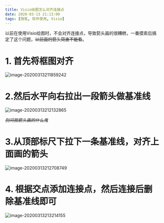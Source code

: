 ```yaml
---
title: Visio绘图怎么对齐连接点
date: 2020-03-13 21:13:00
tags: [随笔, 软件使用, Visio]
---
```


以前在使用Visio绘图时，不会对齐连接点，导致箭头画的很糟糕，一番摸索后搞定了这个问题，~~以前画的箭头简直不能看~~。  

<!--more-->

# 1. 首先将框图对齐

![image-20200313211859242](https://i.loli.net/2020/03/13/VRXTLy46IUbN1dh.png)

# 2.然后水平向右拉出一段箭头做基准线

![image-20200313212132865](https://i.loli.net/2020/03/13/IXHhcumSQgMLRre.png)

*~~别问我箭头画的什么鬼~~*

# 3.从顶部标尺下拉下一条基准线，对齐上面画的箭头

![image-20200313212708749](https://i.loli.net/2020/03/13/qLfaC2K6xMOUElh.png)

# 4. 根据交点添加连接点，然后连接后删除基准线即可

![image-20200313213214155](https://i.loli.net/2020/03/13/jS4pKuJR2AU8lOi.png)